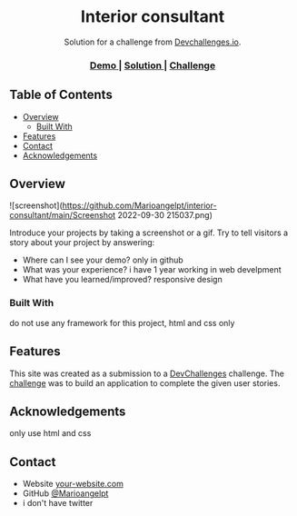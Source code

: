 
<h1 align="center">Interior consultant</h1>

<div align="center">
   Solution for a challenge from  <a href="http://devchallenges.io" target="_blank">Devchallenges.io</a>.
</div>

<div align="center">
  <h3>
    <a href="https://interior-consultant-3ec0b.web.app/">
      Demo
    </a>
    <span> | </span>
    <a href="https://{github.com/Marioangelpt/interior-consultant}">
      Solution
    </a>
    <span> | </span>
    <a href="https://devchallenges.io/challenges/wBunSb7FPrIepJZAg0sY">
      Challenge
    </a>
  </h3>
</div>

<!-- TABLE OF CONTENTS -->

## Table of Contents

- [Overview](#overview)
  - [Built With](#built-with)
- [Features](#features)
- [Contact](#contact)
- [Acknowledgements](#acknowledgements)

<!-- OVERVIEW -->

## Overview

![screenshot](https://github.com/Marioangelpt/interior-consultant/main/Screenshot 2022-09-30 215037.png)

Introduce your projects by taking a screenshot or a gif. Try to tell visitors a story about your project by answering:

- Where can I see your demo?
only in github 
- What was your experience?
i have 1 year working in web develpment
- What have you learned/improved?
responsive design


### Built With


do not use any framework for this project, html and css only

## Features



This site was created as a submission to a [DevChallenges](https://devchallenges.io/challenges) challenge. The [challenge](https://devchallenges.io/challenges/wBunSb7FPrIepJZAg0sY) was to build an application to complete the given user stories.


## Acknowledgements

only use html and css

## Contact

- Website [your-website.com](https://interior-consultant-3ec0b.web.app)
- GitHub [@Marioangelpt](https://{github.com/Marioangelpt})
- i don't have twitter
